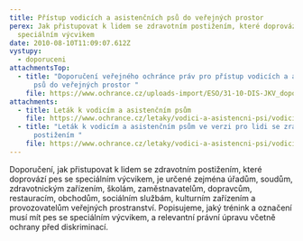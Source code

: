 ```yaml
---
title: Přístup vodicích a asistenčních psů do veřejných prostor
perex: Jak přistupovat k lidem se zdravotním postižením, které doprovází pes se
  speciálním výcvikem
date: 2010-08-10T11:09:07.612Z
vystupy:
  - doporuceni
attachmentsTop:
  - title: "Doporučení veřejného ochránce práv pro přístup vodicích a asistenčních
      psů do veřejných prostor "
    file: https://www.ochrance.cz/uploads-import/ESO/31-10-DIS-JKV_doporu%C4%8Den%C3%AD.pdf
attachments:
  - title: Leták k vodicím a asistenčním psům
    file: https://www.ochrance.cz/letaky/vodici-a-asistencni-psi/vodici-a-asistencni-psi.pdf
  - title: "Leták k vodicím a asistenčním psům ve verzi pro lidi se zrakovým
      postižením "
    file: https://www.ochrance.cz/letaky/vodici-a-asistencni-psi/vodici_a_asistencni_psi.docx
---
```

<p>Doporučení, jak přistupovat k&nbsp;lidem se zdravotním postižením, které doprovází pes se speciálním výcvikem, je určené zejména úřadům, soudům, zdravotnickým zařízením, školám, zaměstnavatelům, dopravcům, restauracím, obchodům, sociálním službám, kulturním zařízením a provozovatelům veřejných prostranství. Popisujeme, jaký trénink a označení musí mít pes se speciálním výcvikem, a relevantní právní úpravu včetně ochrany před diskriminací.</p>
